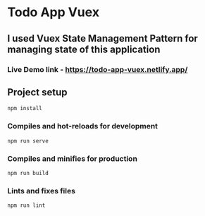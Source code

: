 # Todo App Vuex
## I used Vuex State Management Pattern for managing state of this application
### Live Demo link - https://todo-app-vuex.netlify.app/

## Project setup
```
npm install
```

### Compiles and hot-reloads for development
```
npm run serve
```

### Compiles and minifies for production
```
npm run build
```

### Lints and fixes files
```
npm run lint
```
